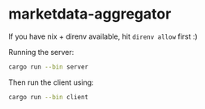 # marketdata-aggregator

If you have nix + direnv available, hit `direnv allow` first :)

Running the server:

```bash
cargo run --bin server
```

Then run the client using:

```bash
cargo run --bin client
```
